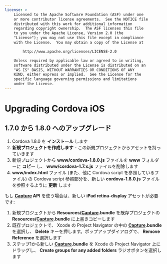 ```yaml
---
license: >
    Licensed to the Apache Software Foundation (ASF) under one
    or more contributor license agreements.  See the NOTICE file
    distributed with this work for additional information
    regarding copyright ownership.  The ASF licenses this file
    to you under the Apache License, Version 2.0 (the
    "License"); you may not use this file except in compliance
    with the License.  You may obtain a copy of the License at

        http://www.apache.org/licenses/LICENSE-2.0

    Unless required by applicable law or agreed to in writing,
    software distributed under the License is distributed on an
    "AS IS" BASIS, WITHOUT WARRANTIES OR CONDITIONS OF ANY
    KIND, either express or implied.  See the License for the
    specific language governing permissions and limitations
    under the License.
---
```


Upgrading Cordova iOS
=====================

## 1.7.0 から 1.8.0 へのアップグレード ##

1. Cordova 1.8.0 を **インストール** します
2. **新規プロジェクトを作成します** - この新規プロジェクトからアセットを持っていきます
3. 新規プロジェクトから **www/cordova-1.8.0.js** ファイルを **www** フォルダーに **コピー** し、 **www/cordova-1.7.x.js** ファイルを削除します
4. **www/index.html** ファイル (また、他に Cordova script を参照しているファイル) の Cordova script 参照部分を、新しい **cordova-1.8.0.js** ファイルを参照するように **更新** します

もし **<a href="../../../cordova/media/capture/capture.html">Capture</a> API** を使う場合は、新しい **iPad retina-display** アセットが必要です:

1.  新規プロジェクトから **Resources/<a href="../../../cordova/media/capture/capture.html">Capture</a>.bundle** を既存プロジェクトの **Resources/<a href="../../../cordova/media/capture/capture.html">Capture</a>.bundle** に上書きコピーします
2.  既存プロジェクトで、 Xcode の Project Navigator の中の **<a href="../../../cordova/media/capture/capture.html">Capture</a>.bundle** を選択し、 **Delete** キーを押します。ポップアップダイアログで、 **Remove Reference** を選択します
3.  ステップ1から新しい **<a href="../../../cordova/media/capture/capture.html">Capture</a>.bundle** を Xcode の Project Navigator 上にドラッグし、 **Create groups for any added folders** ラジオボタンを選択します
